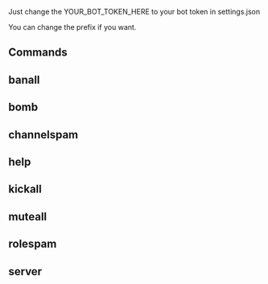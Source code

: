 Just change the YOUR_BOT_TOKEN_HERE to your bot token in settings.json

You can change the prefix if you want.

Commands
--------------
banall
--------------
bomb
--------------
channelspam
--------------
help
--------------
kickall
--------------
muteall
--------------
rolespam
--------------
server
--------------

